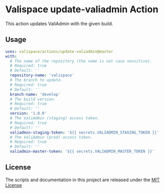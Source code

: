 # Valispace update-valiadmin Action

This action updates ValiAdmin with the given build.

## Usage

<!-- start usage -->
```yaml
uses: valispace/actions/update-valiadmin@master
with:
  # The name of the repository (the name is not case sensitive).
  # Required: true
  # Default: ''
  repository-name: 'valispace'
  # The branch to update.
  # Required: true
  # Default: ''
  branch-name: 'develop'
  # The build version.
  # Required: true
  # Default: ''
  version: '1.0.0'
  # The ValiAdmin (staging) access token.
  # Required: true
  # Default: ''
  valiadmin-staging-token: '${{ secrets.VALIADMIN_STAGING_TOKEN }}'
  # The ValiAdmin (prod) access token.
  # Required: true
  # Default: ''
  valiadmin-master-token: '${{ secrets.VALIADMIN_MASTER_TOKEN }}'
```
<!-- end usage -->

## License

The scripts and documentation in this project are released under the [MIT License](LICENSE)
